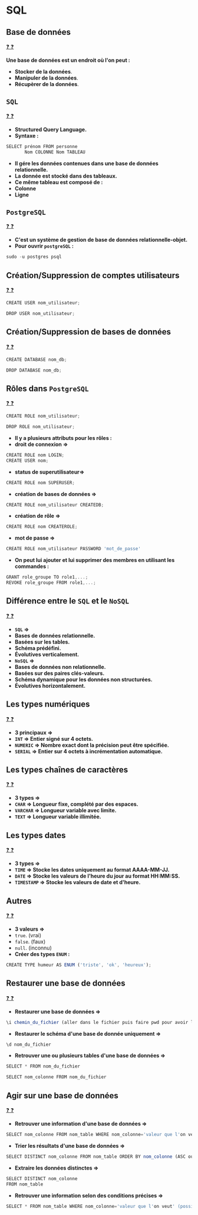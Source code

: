 # SQL

## Base de données

[:question: :question:](baseDonnee.md)

**Une base de données est un endroit où l'on peut :**

-   **Stocker de la données**.
-   **Manipuler de la données**.
-   **Récupèrer de la données**.

## `SQL`

[:question: :question:](sql.md)

-   **Structured Query Language.**
-   **Syntaxe :**

```javascript
SELECT prénom FROM personne
       Nom COLONNE Nom TABLEAU
```

-   **Il gére les données contenues dans une base de données relationnelle.**
-   **La donnée est stocké dans des tableaux.**
-   **Ce même tableau est composé de :**
-   **Colonne**
-   **Ligne**

## `PostgreSQL`

[:question: :question:](postgresql.md)

-   **C'est un système de gestion de base de données relationnelle-objet.**
-   **Pour ouvrir `postgreSQL` :**

```javascript
sudo -u postgres psql
```

## Création/Suppression de comptes utilisateurs

[:question: :question:](creerSupp.md)

```javascript
CREATE USER nom_utilisateur;
```

```javascript
DROP USER nom_utilisateur;
```

## Création/Suppression de bases de données

[:question: :question:](creerSuppDd.md)

```javascript
CREATE DATABASE nom_db;
```

```javascript
DROP DATABASE nom_db;
```

## Rôles dans `PostgreSQL`

[:question: :question:](roles.md)

```javascript
CREATE ROLE nom_utilisateur;
```

```javascript
DROP ROLE nom_utilisateur;
```

-   **Il y a plusieurs attributs pour les rôles :**
-   **droit de connexion =>**

```javascript
CREATE ROLE nom LOGIN;
CREATE USER nom;
```

-   **status de superutilisateur=>**

```javascript
CREATE ROLE nom SUPERUSER;
```

-   **création de bases de données =>**

```javascript
CREATE ROLE nom_utilisateur CREATEDB;
```

-   **création de rôle =>**

```javascript
CREATE ROLE nom CREATEROLE;
```

-   **mot de passe =>**

```javascript
CREATE ROLE nom_utilisateur PASSWORD 'mot_de_passe'
```

-   **On peut lui ajouter et lui supprimer des membres en utilisant les commandes :**

```javascript
GRANT role_groupe TO role1,...;
REVOKE role_groupe FROM role1,...;
```

## Différence entre le `SQL` et le `NoSQL`

[:question: :question:](sqlVsNosql.md)

-   **`SQL` =>**
-   **Bases de données relationnelle.**
-   **Basées sur les tables.**
-   **Schéma prédéfini.**
-   **Évolutives verticalement.**
-   **`NoSQL` =>**
-   **Bases de données non relationnelle.**
-   **Basées sur des paires clés-valeurs.**
-   **Schéma dynamique pour les données non structurées.**
-   **Évolutives horizontalement.**

## Les types numériques

[:question: :question:](typesNumeriques.md)

-   **3 principaux =>**
-   **`INT` => Entier signé sur 4 octets.**
-   **`NUMERIC` => Nombre exact dont la précision peut être spécifiée.**
-   **`SERIAL` => Entier sur 4 octets à incrémentation automatique.**

## Les types chaînes de caractères

[:question: :question:](typesChaines.md)

-   **3 types =>**
-   **`CHAR` => Longueur fixe, complété par des espaces.**
-   **`VARCHAR` => Longueur variable avec limite.**
-   **`TEXT` => Longueur variable illimitée.**

## Les types dates

[:question: :question:](typesDates.md)

-   **3 types =>**
-   **`TIME` => Stocke les dates uniquement au format AAAA-MM-JJ.**
-   **`DATE` => Stocke les valeurs de l'heure du jour au format HH:MM:SS.**
-   **`TIMESTAMP` => Stocke les valeurs de date et d'heure.**

## Autres

[:question: :question:](autres.md)

-   **3 valeurs =>**
-   `true`. (vrai)
-   `false`. (faux)
-   `null`. (inconnu)
-   **Créer des types `ENUM` :**

```javascript
CREATE TYPE humeur AS ENUM ('triste', 'ok', 'heureux');
```

## Restaurer une base de données

[:question: :question:](restaurerBaseDeDonnees.md)

-   **Restaurer une base de données =>**

```javascript
\i chemin_du_fichier (aller dans le fichier puis faire pwd pour avoir le chemin)
```

-   **Restaurer le schéma d'une base de donnée uniquement =>**

```javascript
\d nom_du_fichier
```

-   **Retrouver une ou plusieurs tables d'une base de données =>**

```javascript
SELECT * FROM nom_du_fichier

SELECT nom_colonne FROM nom_du_fichier
```

## Agir sur une base de données

[:question: :question:](agirSurBaseDeDonnes.md)

-   **Retrouver une information d'une base de données =>**

```javascript
SELECT nom_colonne FROM nom_table WHERE nom_colonne='valeur que l'on veut'
```

-   **Trier les résultats d'une base de données =>**

```javascript
SELECT DISTINCT nom_colonne FROM nom_table ORDER BY nom_colonne (ASC ou DESC pour croissant ou décroissant)
```

-   **Extraire les données distinctes =>**

```javascript
SELECT DISTINCT nom_colonne
FROM nom_table
```

-   **Retrouver une information selon des conditions précises =>**

```javascript
SELECT * FROM nom_table WHERE nom_colonne='valeur que l'on veut' (possibilité de rajouter AND et/ou OR suivi nom_colonne='valeur que l'on veut')
```

